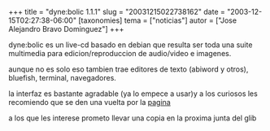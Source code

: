 +++
title = "dyne:bolic 1.1.1"
slug = "20031215022738162"
date = "2003-12-15T02:27:38-06:00"
[taxonomies]
tema = ["noticias"]
autor = ["Jose Alejandro Bravo Dominguez"]
+++

dyne:bolic es un live-cd basado en debian que resulta ser toda una suite
multimedia para edicion/reproduccion de audio/video e imagenes.

aunque no es solo eso tambien trae editores de texto (abiword y otros),
bluefish, terminal, navegadores.

la interfaz es bastante agradable (ya lo empece a usar)y a los curiosos
les recomiendo que se den una vuelta por la
[pagina](http://www.dyne.org/software.php)

a los que les interese prometo llevar una copia en la proxima junta del
glib

